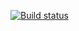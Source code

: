 [![Build status](https://ci.appveyor.com/api/projects/status/eko5i4utx6rf1hte/branch/master?svg=true)](https://ci.appveyor.com/project/tom-tan/sample/branch/master)

